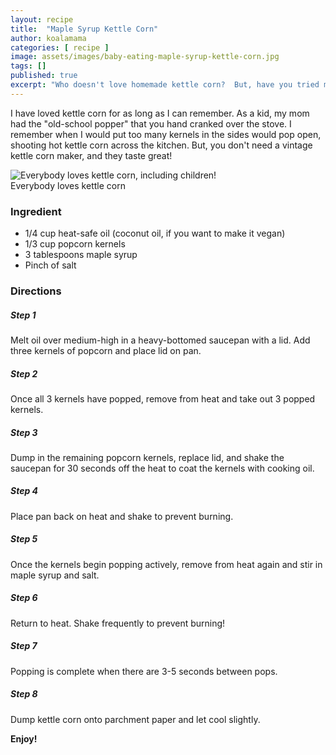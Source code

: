 ```yaml
---
layout: recipe
title:  "Maple Syrup Kettle Corn"
author: koalamama
categories: [ recipe ]
image: assets/images/baby-eating-maple-syrup-kettle-corn.jpg
tags: []
published: true
excerpt: "Who doesn't love homemade kettle corn?  But, have you tried maple syrup kettle corn?"
---
```


I have loved kettle corn for as long as I can remember. As a kid, my mom had the "old-school popper" that you hand cranked over the stove. I remember when I would put too many kernels in the sides would pop open, shooting hot kettle corn across the kitchen. But, you don't need a vintage kettle corn maker, and they taste great!

<img src="{{site.baseurl}}/assets/images/child-eating-maple-syrup-kettle-corn.jpg" alt="Everybody loves kettle corn, including children!" class="bottom-align mb-0" /><br /><span class="small">Everybody loves kettle corn</span>

### Ingredient

- 1/4 cup heat-safe oil (coconut oil, if you want to make it vegan)
- 1/3 cup popcorn kernels
- 3 tablespoons maple syrup
- Pinch of salt


### Directions

<h5 class="mb-1">Step 1</h5>
Melt oil over medium-high in a heavy-bottomed saucepan with a lid. Add three kernels of popcorn and place lid on pan.

<h5 class="mb-1">Step 2</h5>
Once all 3 kernels have popped, remove from heat and take out 3 popped kernels.

<h5 class="mb-1">Step 3</h5>
Dump in the remaining popcorn kernels, replace lid, and shake the saucepan for 30 seconds off the heat to coat the kernels with cooking oil.

<h5 class="mb-1">Step 4</h5>
Place pan back on heat and shake to prevent burning.

<h5 class="mb-1">Step 5</h5>
Once the kernels begin popping actively, remove from heat again and stir in maple syrup and salt.

<h5 class="mb-1">Step 6</h5>
Return to heat. Shake frequently to prevent burning!

<h5 class="mb-1">Step 7</h5>
Popping is complete when there are 3-5 seconds between pops.

<h5 class="mb-1">Step 8</h5>
Dump kettle corn onto parchment paper and let cool slightly.


**Enjoy!**
